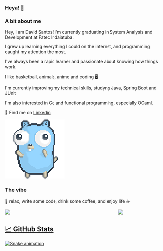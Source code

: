 ### Heya! 👋

### A bit about me
Hey, I am David Santos! I'm currently graduating in System Analysis and Development at Fatec Indaiatuba.

I grew up learning everything I could on the internet, and programming caught my attention the most.

I've always been a rapid learner and passionate about knowing how things work.

I like basketball, animals, anime and coding 🖥️

I'm currently improving my technical skills, studyng Java, Spring Boot and JUnit

I'm also interested in Go and functional programming, especially OCaml.

💬 Find me on [Linkedin](https://www.linkedin.com/in/daavidpsantos/)

![gopher dancing](./dancing-gopher.gif)

### The vibe

:panda_face: relax, write some code, drink some coffee, and enjoy life ☕

<div align="center">
  <a href="https://github.com/DaviidSantos">
  <img align="left" width="48% height="180em" src="https://github-readme-stats.vercel.app/api?username=DaviidSantos&show_icons=true&theme=gruvbox&include_all_commits=true&count_private=true"/>
  <img width="48% height="180em" src="https://github-readme-stats.vercel.app/api/top-langs/?username=DaviidSantos&layout=compact&langs_count=7&theme=gruvbox"/>
</div>

  ## 📈 GitHub Stats
![Snake animation](https://github.com/DaviidSantos/yRenato36/blob/output/github-contribution-grid-snake.svg)

